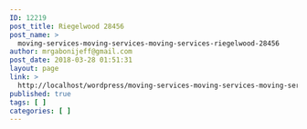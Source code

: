 ```yaml
---
ID: 12219
post_title: Riegelwood 28456
post_name: >
  moving-services-moving-services-moving-services-riegelwood-28456
author: mrgabonijeff@gmail.com
post_date: 2018-03-28 01:51:31
layout: page
link: >
  http://localhost/wordpress/moving-services-moving-services-moving-services-riegelwood-28456/
published: true
tags: [ ]
categories: [ ]
---
```

